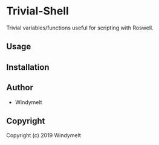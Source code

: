 # Trivial-Shell

Trivial variables/functions useful for scripting with Roswell.

## Usage

## Installation

## Author

* Windymelt

## Copyright

Copyright (c) 2019 Windymelt

